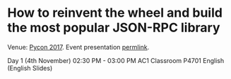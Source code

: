 # How to reinvent the wheel and build the most popular JSON-RPC library

Venue: [Pycon 2017](http://pycon.hk/2017/). Event presentation [permlink](http://pycon.hk/2017/topics/how-to-reinvent-the-wheel-and-build-the-most-popular-JSON-RPC-library/).

Day 1 (4th November) 02:30 PM - 03:00 PM
AC1 Classroom P4701
English (English Slides)
